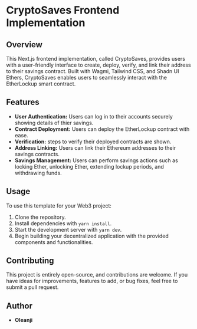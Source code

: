 # CryptoSaves Frontend Implementation

## Overview

This Next.js frontend implementation, called CryptoSaves, provides users with a user-friendly interface to create, deploy, verify, and link their address to their savings contract. Built with Wagmi, Tailwind CSS, and Shadn UI Ethers, CryptoSaves enables users to seamlessly interact with the EtherLockup smart contract.

## Features

- **User Authentication:** Users can log in to their accounts securely showing details of thier savings.
- **Contract Deployment:** Users can deploy the EtherLockup contract with ease.
- **Verification:** steps to verify their deployed contracts are shown.
- **Address Linking:** Users can link their Ethereum addresses to their savings contracts.
- **Savings Management:** Users can perform savings actions such as locking Ether, unlocking Ether, extending lockup periods, and withdrawing funds.

## Usage

To use this template for your Web3 project:

1. Clone the repository.
2. Install dependencies with `yarn install`.
3. Start the development server with `yarn dev`.
4. Begin building your decentralized application with the provided components and functionalities.

## Contributing

This project is entirely open-source, and contributions are welcome. If you have ideas for improvements, features to add, or bug fixes, feel free to submit a pull request.

## Author

- **Oleanji**
